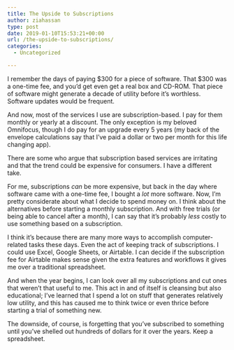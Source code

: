 ```yaml
---
title: The Upside to Subscriptions
author: ziahassan
type: post
date: 2019-01-10T15:53:21+00:00
url: /the-upside-to-subscriptions/
categories:
  - Uncategorized

---
```

I remember the days of paying $300 for a piece of software. That $300 was a one-time fee, and you’d get even get a real box and CD-ROM. That piece of software might generate a decade of utility before it’s worthless. Software updates would be frequent.

And now, most of the services I use are subscription-based. I pay for them monthly or yearly at a discount. The only exception is my beloved Omnifocus, though I do pay for an upgrade every 5 years (my back of the envelope calculations say that I’ve paid a dollar or two per month for this life changing app).

There are some who argue that subscription based services are irritating and that the trend could be expensive for consumers. I have a different take.

For me, subscriptions _can_ be more expensive, but back in the day where software came with a one-time fee, I bought a _lot_ more software. Now, I’m pretty considerate about what I decide to spend money on. I think about the alternatives before starting a monthly subscription. And with free trials (or being able to cancel after a month), I can say that it’s probably _less_ costly to use something based on a subscription.

I think it’s because there are many more ways to accomplish computer-related tasks these days. Even the act of keeping track of subscriptions. I could use Excel, Google Sheets, or Airtable. I can decide if the subscription fee for Airtable makes sense given the extra features and workflows it gives me over a traditional spreadsheet. 

And when the year begins, I can look over all my subscriptions and cut ones that weren’t that useful to me. This act in and of itself is cleansing but also educational; I’ve learned that I spend a lot on stuff that generates relatively low utility, and this has caused me to think twice or even thrice before starting a trial of something new.

The downside, of course, is forgetting that you’ve subscribed to something until you’ve shelled out hundreds of dollars for it over the years. Keep a spreadsheet.
